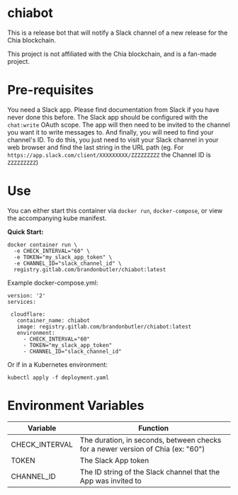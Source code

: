 # chiabot

This is a release bot that will notify a Slack channel of a new release for the Chia blockchain.

This project is not affiliated with the Chia blockchain, and is a fan-made project.

# Pre-requisites

You need a Slack app. Please find documentation from Slack if you have never done this before. The Slack app should be configured with the `chat:write` OAuth scope.
The app will then need to be invited to the channel you want it to write messages to.
And finally, you will need to find your channel's ID. To do this, you just need to visit your Slack channel in your web browser and find the last string in the URL path (eg. For `https://app.slack.com/client/XXXXXXXXX/ZZZZZZZZZ` the Channel ID is `ZZZZZZZZZ`)

# Use

You can either start this container via `docker run`, `docker-compose`, or view the accompanying kube manifest. 

**Quick Start:** 
```
docker container run \
  -e CHECK_INTERVAL="60" \
  -e TOKEN="my_slack_app_token" \
  -e CHANNEL_ID="slack_channel_id" \
  registry.gitlab.com/brandonbutler/chiabot:latest
```

Example docker-compose.yml:

```
version: '2'
services:

 cloudflare:
   container_name: chiabot
   image: registry.gitlab.com/brandonbutler/chiabot:latest
   environment:
     - CHECK_INTERVAL="60"
     - TOKEN="my_slack_app_token"
     - CHANNEL_ID="slack_channel_id"
```

Or if in a Kubernetes environment:

```
kubectl apply -f deployment.yaml
```

# Environment Variables

| Variable | Function |
| ---- | ---- | 
|  CHECK_INTERVAL | The duration, in seconds, between checks for a newer version of Chia (ex: "60") | 
|  TOKEN | The Slack App token | 
|  CHANNEL_ID | The ID string of the Slack channel that the App was invited to | 